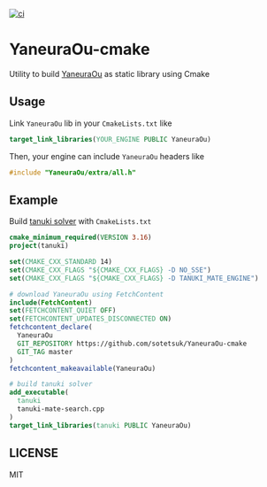 [![ci](https://github.com/sotetsuk/YaneuraOu-cmake/actions/workflows/ci.yml/badge.svg)](https://github.com/sotetsuk/YaneuraOu-cmake/actions/workflows/ci.yml)

# YaneuraOu-cmake

Utility to build [YaneuraOu](https://github.com/yaneurao/YaneuraOu) as static library using Cmake

## Usage

Link `YaneuraOu` lib in your `CmakeLists.txt` like 

```cmake
target_link_libraries(YOUR_ENGINE PUBLIC YaneuraOu)
```

Then, your engine can include `YaneuraOu` headers like

```cpp
#include "YaneuraOu/extra/all.h"
```

## Example

Build [tanuki solver](https://github.com/yaneurao/YaneuraOu/blob/master/source/engine/tanuki-mate-engine/tanuki-mate-search.cpp) with `CmakeLists.txt`

```cmake
cmake_minimum_required(VERSION 3.16)
project(tanuki)

set(CMAKE_CXX_STANDARD 14)
set(CMAKE_CXX_FLAGS "${CMAKE_CXX_FLAGS} -D NO_SSE")
set(CMAKE_CXX_FLAGS "${CMAKE_CXX_FLAGS} -D TANUKI_MATE_ENGINE")

# download YaneuraOu using FetchContent
include(FetchContent)
set(FETCHCONTENT_QUIET OFF)
set(FETCHCONTENT_UPDATES_DISCONNECTED ON)
fetchcontent_declare(
  YaneuraOu
  GIT_REPOSITORY https://github.com/sotetsuk/YaneuraOu-cmake
  GIT_TAG master
)
fetchcontent_makeavailable(YaneuraOu)

# build tanuki solver
add_executable(
  tanuki
  tanuki-mate-search.cpp
)
target_link_libraries(tanuki PUBLIC YaneuraOu)
```

## LICENSE

MIT
